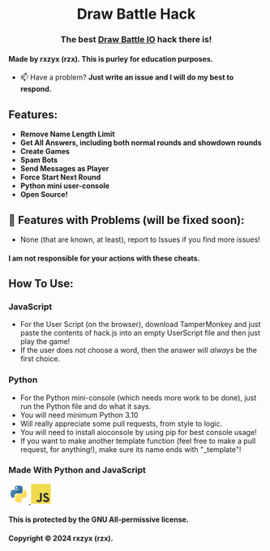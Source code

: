 <h1 align="center">Draw Battle Hack</h1>
<h3 align="center">The best <a href="https://drawbattle.io/">Draw Battle IO</a> hack there is!</h3>

#### Made by rxzyx (rzx). This is purley for education purposes.
- 📫 Have a problem? **Just write an issue and I will do my best to respond.**

## Features:

- **Remove Name Length Limit**
- **Get All Answers, including both normal rounds and showdown rounds**
- **Create Games**
- **Spam Bots**
- **Send Messages as Player**
- **Force Start Next Round**
- **Python mini user-console**
- **Open Source!**

## 🤖 Features with Problems (will be fixed soon):

- None (that are known, at least), report to Issues if you find more issues!

#### I am not responsible for your actions with these cheats.

## How To Use:

### JavaScript
- For the User Script (on the browser), download TamperMonkey and just paste the contents of hack.js into an empty UserScript file and then just play the game!
- If the user does not choose a word, then the answer will *always* be the first choice.

### Python
- For the Python mini-console (which needs more work to be done), just run the Python file and do what it says.
- You will need minimum Python 3.10
- Will really appreciate some pull requests, from style to logic.
- You will need to install aioconsole by using pip for best console usage!
- If you want to make another template function (feel free to make a pull request, for anything!), make sure its name ends with "_template"!

<h3 align="left">Made With Python and JavaScript</h3>
<p align="left"> <a href="https://www.python.org/" target="_blank" rel="noreferrer"> <img src="https://raw.githubusercontent.com/devicons/devicon/master/icons/python/python-original.svg" alt="javascript" width="40" height="40"/> </a><a href="https://developer.mozilla.org/en-US/docs/Web/JavaScript" target="_blank" rel="noreferrer"> <img src="https://raw.githubusercontent.com/devicons/devicon/master/icons/javascript/javascript-original.svg" alt="javascript" width="40" height="40"/> </a> </p>

#### This is protected by the GNU All-permissive license.
#### Copyright &copy; 2024 rxzyx (rzx).
